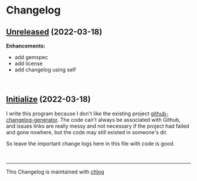 # Changelog

## [Unreleased](#) (2022-03-18)

**Enhancements:**

- add gemspec
- add license
- add changelog using self

<br>

## [Initialize](#) (2022-03-18)

  I write this program because I don't like the existing project [github-changelog-generator](https://github.com/github-changelog-generator/github-changelog-generator). The code can't always be associated with Github, and issues links are really messy and not necessary if the project had failed and gone nowhere, but the code may still existed in someone's dir. 
  
  So leave the important change logs here in this file with code is good.

<br>

<hr>

This Changelog is maintained with [chlog](https://github.com/ccmywish/chlog)

